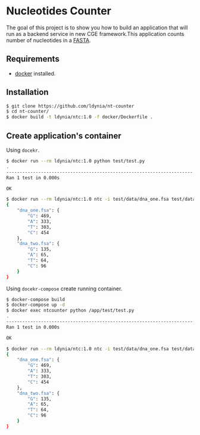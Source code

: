 # Nucleotides Counter
The goal of this project is to show you how to build an application that will run as a backend service in new CGE framework.This application counts number of nucleotides in a [FASTA](http://www.cbs.dtu.dk/services/NetGene2/fasta.php).

## Requirements
* [docker](https://docker.com/) installed.


## Installation
```bash
$ git clone https://github.com/ldynia/nt-counter
$ cd nt-counter/
$ docker build -t ldynia/ntc:1.0 -f docker/Dockerfile .
```

## Create application's container
Using `docekr`.

```bash
$ docker run --rm ldynia/ntc:1.0 python test/test.py
.
----------------------------------------------------------------------
Ran 1 test in 0.000s

OK

$ docker run --rm ldynia/ntc:1.0 ntc -i test/data/dna_one.fsa test/data/dna_two.fsa
{
    "dna_one.fsa": {
        "G": 469,
        "A": 333,
        "T": 303,
        "C": 454
    },
    "dna_two.fsa": {
        "G": 135,
        "A": 65,
        "T": 64,
        "C": 96
    }
}
```

Using `docekr-compose` create running container.

```bash
$ docker-compose build
$ docker-compose up -d
$ docker exec ntcounter python /app/test/test.py
.
----------------------------------------------------------------------
Ran 1 test in 0.000s

OK

$ docker run --rm ldynia/ntc:1.0 ntc -i test/data/dna_one.fsa test/data/dna_two.fsa
{
    "dna_one.fsa": {
        "G": 469,
        "A": 333,
        "T": 303,
        "C": 454
    },
    "dna_two.fsa": {
        "G": 135,
        "A": 65,
        "T": 64,
        "C": 96
    }
}
```

